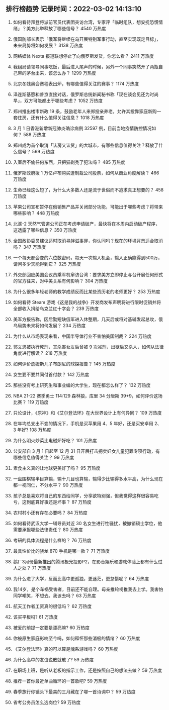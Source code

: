 
## 排行榜趋势 记录时间：2022-03-02 14:13:10
  
  1. 如何看待拜登将派前官员代表团突访台湾，专家评「临时组队，想安抚恐慌情绪」？美方此举释放了哪些信号？ 4540 万热度
    
  2. 俄国防部长表示「俄军将继续在乌开展特别军事行动，直至实现既定目标」，未来局势将如何发展？ 3138 万热度
    
  3. 网络媒体 Nexta 报道联想停止了向俄罗斯发货，你怎么看？ 2411 万热度
    
  4. 我组局请领导同事吃饭，最后进入尾声的时候，另外一个同事突然开了两瓶自己带的茅台出来，该怎么办？ 1299 万热度
    
  5. 北京冬残奥会赛程表出炉，有哪些值得关注的赛事？ 1174 万热度
    
  6. 泽连斯基愿和普京直接对话，俄罗斯总统新闻秘书称「现在谈会见还为时尚早」，双方可能都出于哪些考虑？ 1052 万热度
    
  7. 郑州推出楼市新政 19 条，鼓励老年人来郑投亲养老，允许其投靠家庭新购一套住房，还有什么值得关注信息？ 1018 万热度
    
  8. 3 月 1 日香港新增新冠肺炎确诊病例 32597 例，目前当地疫情防控情况如何？ 588 万热度
    
  9. 郑州成为首个取消「认房又认贷」的大城市，有哪些信息值得关注？释放了什么信号？ 569 万热度
    
  10. 入室后不偷任何东西，只把猫剃秃了犯法吗？ 485 万热度
    
  11. 俄罗斯政府拨 1 万亿卢布购买遭制裁公司股票，如何从商业角度解读？ 466 万热度
    
  12. 生命已经这么短了，为什么大多数人还是流于世俗而不追求真正想要的？ 458 万热度
    
  13. 苹果公司宣布暂停在俄销售产品并关闭部分功能，可能出于哪些考虑？将带来哪些影响？ 448 万热度
    
  14. 北溪-2 天然气管道公司正在考虑申请破产，最快将在本周内启动破产程序，这透露了哪些信息？ 350 万热度
    
  15. 全国政协委员建议适时取消寻衅滋事罪，你认同吗？现在的环境背景适合取消吗？ 347 万热度
    
  16. 一个每天都会变的六位数密码，每天一次输入机会，输入正确能得到500万，请问多少天能得到它？ 325 万热度
    
  17. 外交部回应美国会议员乘军机窜访台湾：要求美方立即停止与台开展任何形式的官方往来，对中美关系有何影响？ 304 万热度
    
  18. 为什么很多年轻老师的教学成绩反而比某些资历老的老师更好？ 253 万热度
    
  19. 如何看待 Steam 游戏《这是我的战争》开发商发布声明将进行限时促销并将全部收入捐给乌克兰红十字会？ 239 万热度
    
  20. 美军方报告称，因后勤短缺俄军进入休整期，几天后或将对基辅发起总攻，俄乌局势未来将如何发展？ 234 万热度
    
  21. 为什么从市场表现来看，中国半导体行业不害怕美国制裁？ 224 万热度
    
  22. 郭文思被执行死刑，其杀害女友后曾被 9 次减刑，出狱后又杀人，如何从法律角度进行解读？ 218 万热度
    
  23. 如何评价詹姆斯儿子布朗尼的球探报告？ 145 万热度
    
  24. 女生要不要共同付首付款？ 142 万热度
    
  25. 那些没有考上研究生和事业编的大学生，现在都怎么样了？ 132 万热度
    
  26. NBA 21-22 赛季勇士 114:129 森林狼，库里 34 分唐斯 39+9，如何评价这场比赛？ 119 万热度
    
  27. 只论设计，《原神》和《艾尔登法环》在大世界设计上有何异同？ 109 万热度
    
  28. 在年均总支出不变的情况下，手机是买苹果用 4、5 年好，还是买安卓用 2、3 年好? 108 万热度
    
  29. 为什么明火炒菜比电磁炉好吃？ 101 万热度
    
  30. 公安部自 3 月 1 日起至 12 月 31 日开展打击拐卖妇女儿童犯罪专项行动，有哪些信息值得关注？ 99 万热度
    
  31. 素食主义真的让地球更美好了吗？ 95 万热度
    
  32. 一盘围棋输半目算输，输十几目也算输，输得少比输得多水平高，为什么现在都一视同仁，不分水平？ 90 万热度
    
  33. 孩子总是喜欢将自己的东西给同学，分享欲特别强，但我觉得这样很容易吃亏，这到底算好事还是坏事？ 87 万热度
    
  34. 农村村小还有存在必要吗？ 84 万热度
    
  35. 如何看待武汉大学一辅导员对近 30 名女生进行性骚扰，被撤销硕士学位，他需要承担哪些法律责任？ 80 万热度
    
  36. 考研的具体流程是什么样的？ 76 万热度
    
  37. 最具性价比的骁龙 870 手机是哪一款？ 71 万热度
    
  38. 鹅厂3月份最新推出的腾讯极光投影P2，在影音娱乐和游戏体验上都有什么过人之处？ 71 万热度
    
  39. 为什么进了大学，反而比高中更孤独，更迷茫，更怠惰呢？ 64 万热度
    
  40. 我14岁，是个车祸受害者，目前还不能自理。母亲推轮椅推我去上学。我害怕同学嘲笑，不想去。我该去吗？ 63 万热度
    
  41. 航天工作者工资真的很低吗？ 62 万热度
    
  42. 该买平板吗? 61 万热度
    
  43. 被爱的前提一定要是漂亮嘛? 60 万热度
    
  44. 你被原生家庭影响至今吗，如何释怀那些消极的情绪？ 60 万热度
    
  45. 《艾尔登法环》真的可以算是魂系游戏吗？ 60 万热度
    
  46. 为什么高中的友谊说散就散了? 59 万热度
    
  47. 在职场上班，是听从老板的指示工作，还是按照自己的想法去做？ 59 万热度
    
  48. 推荐一首你最近单曲循环的一首歌吧? 59 万热度
    
  49. 春季旅行你镜头下最美的三月藏在了哪一首诗词中？ 59 万热度
    
  50. 省考公务员怎么选岗位? 59 万热度
    
